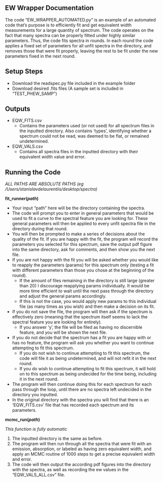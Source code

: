 ## EW Wrapper Documentation ##

The code “EW_WRAPPER_AUTOMATED.py” is an example of an automated code that’s purpose is to efficiently fit and get equivalent width measurements for a large quantity of spectrum. The code operates on the fact that many spectra can be properly fitted under highly similar parameters. Thus, the code fits spectra in rounds. In each round the code applies a fixed set of parameters for all unfit spectra in the directory, and removes those that were fit properly, leaving the rest to be fit under the new parameters fixed in the next round.

## Setup Steps ##
* Download the readspec.py file included in the example folder
* Download desired .fits files (A sample set is included in “TEST_PHEW_SAMP”)

## Outputs ##

* EQW_FITS.csv
  * Contains the parameters used (or not used) for all spectrum files in the inputted directory. Also contains ‘types’, identifying whether a spectrum could not be read, was deemed to be flat, or remained undetermined.
* EQW_VALS.csv
  * Contains all spectra files in the inputted directory with their equivalent width value and error.

## Running the Code ##

*ALL PATHS ARE ABSOLUTE PATHS (eg /Users/stanislavdelaurentiis/desktop/spectra)*

**fit_runner(_path_)**
* Your input “path” here will be the directory containing the spectra.
* The code will prompt you to enter in general parameters that would be used to fit a curve to the spectral feature you are looking for. These general parameters will then be applied to every unfit spectra file in the directory during that round.
* You will then be prompted to make a series of decisions about the quality of the fit. If you are happy with the fit, the program will record the parameters you selected for this spectrum, save the output pdf figure into the same directory, ask for comments, and then show you the next file.
* If you are not happy with the fit you will be asked whether you would like to reapply the parameters (params) for this spectrum only (testing a fit with different parameters than those you chose at the beginning of the round). 
  *  If the amount of files remaining in the directory is still large (greater than 20) I discourage reapplying params individually. It would be more time efficient to wait until the next pass through the directory and adjust the general params accordingly.
  *  If this is not the case, you would apply new params to this individual file (as many times as you wish) and then make a decision on its fit.
* If you do not save the file, the program will then ask if the spectrum is effectively zero (meaning that the spectrum itself seems to lack the spectral feature you are looking for entirely).
  * If you answer ‘y’, the file will be filed as having no discernible feature, and you will be shown the next file.
* If you do not decide that the spectrum has a fit you are happy with or has no feature, the program will ask you whether you want to continue attempting to fit this spectrum.
  * If you do not wish to continue attempting to fit this spectrum, the code will file it as being undetermined, and will not refit it in the next round.
  * If you do wish to continue attempting to fit this spectrum, it will hold on to this spectrum as being undecided for the time being, including it in the next round.
* The program will then continue doing this for each spectrum for each pass through the loop, until there are no spectra left undecided in the directory you inputted. 
* In the original directory with the spectra you will find that there is an ‘EQW_FITS.csv’ file that has recorded each spectrum and its parameters.

**mcmc_run(_path_)**

*This function is fully automatic*

1. The inputted directory is the same as before.
2. The program will then run through all the spectra that were fit with an emission, absorption, or labeled as having zero equivalent width, and apply an MCMC routine of 1000 steps to get a precise equivalent width and error.
3. The code will then output the according pdf figures into the directory with the spectra, as well as recording the ew values in the “EQW_VALS_ALL.csv” file.



